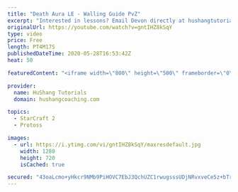 ```yaml
---
title: "Death Aura LE - Walling Guide PvZ"
excerpt: "Interested in lessons? Email Devon directly at hushangtutorials@outlook.com ------------------------------------------------------------------------------------------------------- Want to support HuShang Tutorials directly? Patreon is a website where you can contribute a monthly donation that will help"
originalUrl: https://youtube.com/watch?v=gntIHZ8kSqY
type: video
price: Free
length: PT4M17S
publishedDateTime: 2020-05-28T16:53:42Z
heat: 50

featuredContent: "<iframe width=\"800\" height=\"500\" frameborder=\"0\" src=\"https://www.youtube.com/embed/gntIHZ8kSqY\" allow=\"accelerometer; autoplay; encrypted-media; gyroscope; picture-in-picture\" allowfullscreen></iframe>"

provider:
  name: HuShang Tutorials
  domain: hushangcoaching.com

topics:
  - StarCraft 2
  - Protoss

images:
  - url: https://i.ytimg.com/vi/gntIHZ8kSqY/maxresdefault.jpg
    width: 1280
    height: 720
    isCached: true

secured: "43oaLcmo+yHkcr9NMb9PiHOVC7EbJ3QchUZC1rwugsssUDjNRvxveCe5z+bTrTLodVUlWqHgdQ5PV4PAlngm4HVe2+J/2U9NYM4K48G7eJW+kVrKT+o44SlgHDirK3qz05vHZLPOssqPicnt0skJZ4DlRE9HLFNyABXF9dFTXTLGU+5Lg7KzDNVvV7fXpX2H0a3Ec4LBB9W9zj58tKdSs7ylRHmAUc9aJhxHh+P3M6yAK6miL4fNviWruJ8kiXgz8aJ+kIl3esYQXYB25mjakCGidihkwJWfEDuOMayDYY/EuDVGMLy2G2n/0tNqX65zsHVvU4CYaCMHBts1ReCApNCCb2C8j3AcMANQLwLH/kDnaPyL7o8Tcc49FdcJVdFl5OJ+WQfYzB4cBzV5t405DIzaucDpsBDS8seuAHWtXSM=;Ds9FQSyg475pz2nBe0LMfg=="
---
```


